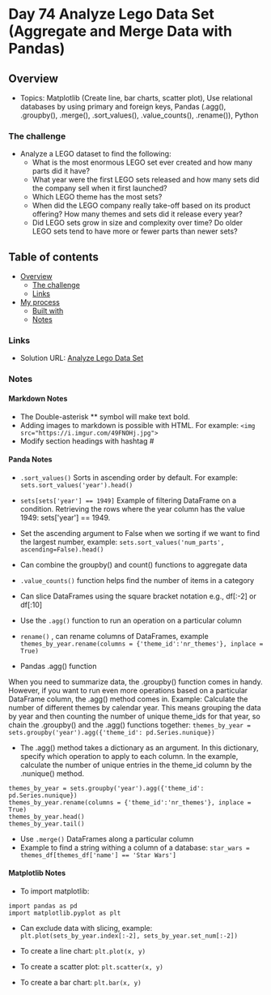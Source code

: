 # Day 74 Analyze Lego Data Set (Aggregate and Merge Data with Pandas)

## Overview

- Topics: Matplotlib (Create line, bar charts, scatter plot), Use relational databases by using primary and foreign keys, Pandas (.agg(), .groupby(), .merge(), .sort_values(), .value_counts(), .rename()), Python  

### The challenge

- Analyze a LEGO dataset to find the following: 
  - What is the most enormous LEGO set ever created and how many parts did it have?
  - What year were the first LEGO sets released and how many sets did the company sell when it first launched?
  - Which LEGO theme has the most sets?
  - When did the LEGO company really take-off based on its product offering? How many themes and sets did it release every year?
  - Did LEGO sets grow in size and complexity over time? Do older LEGO sets tend to have more or fewer parts than newer sets?

## Table of contents

- [Overview](#overview)
  - [The challenge](#the-challenge)
  - [Links](#links)
- [My process](#my-process)
  - [Built with](#built-with)
  - [Notes](#notes)

### Links

- Solution URL: [Analyze Lego Data Set](https://github.com/Mikerniker/100_Days_of_Python/tree/main/Day74)


### Notes

#### Markdown Notes

- The Double-asterisk ** symbol will make text bold.
- Adding images to markdown is possible with HTML. For example: ```<img src="https://i.imgur.com/49FNOHj.jpg">```
- Modify section headings with hashtag # 

#### Panda Notes

- ```.sort_values()``` Sorts in ascending order by default. For example: ```sets.sort_values('year').head()```
- ```sets[sets['year'] == 1949]``` Example of filtering DataFrame on a condition. Retrieving the rows where the year column has the value 1949: sets['year'] == 1949.
- Set the ascending argument to False when we sorting if we want to find the largest number, example: 
```sets.sort_values('num_parts', ascending=False).head()```
- Can combine the groupby() and count() functions to aggregate data
- ```.value_counts()``` function helps find the number of items in a category
- Can slice DataFrames using the square bracket notation e.g., df[:-2] or df[:10]
- Use the ```.agg()``` function to run an operation on a particular column
- ```rename()``` , can rename columns of DataFrames, example ```themes_by_year.rename(columns = {'theme_id':'nr_themes'}, inplace = True)```

- Pandas .agg() function

When you need to summarize data, the .groupby() function comes in handy. However, if you want to run even more operations based on a particular DataFrame column, the .agg() method comes in.
Example: Calculate the number of different themes by calendar year. This means grouping the data by year and then counting the number of unique theme_ids for that year, so chain the .groupby() and the .agg() functions together: ```themes_by_year = sets.groupby('year').agg({'theme_id': pd.Series.nunique})```
- The .agg() method takes a dictionary as an argument. In this dictionary, specify which operation to apply to each column. In the example, calculate the number of unique entries in the theme_id column by the .nunique() method.
```
themes_by_year = sets.groupby('year').agg({'theme_id': pd.Series.nunique})
themes_by_year.rename(columns = {'theme_id':'nr_themes'}, inplace = True)
themes_by_year.head()
themes_by_year.tail()
```
- Use ```.merge()``` DataFrames along a particular column
- Example to find a string withing a column of a database: ```star_wars = themes_df[themes_df['name'] == 'Star Wars']```

#### Matplotlib Notes

- To import matplotlib:
```
import pandas as pd
import matplotlib.pyplot as plt
```

- Can exclude data with slicing, example: 
```plt.plot(sets_by_year.index[:-2], sets_by_year.set_num[:-2])```

- To create a line chart: ```plt.plot(x, y)```
- To create a scatter plot: ```plt.scatter(x, y)``` 
- To create a bar chart: ```plt.bar(x, y)```
